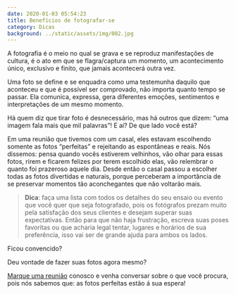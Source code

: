 ```yaml
---
date: 2020-01-03 05:54:23
title: Benefícios de fotografar-se
category: Dicas
background: ../static/assets/img/002.jpg
---
```


A fotografia é o meio no qual se grava e se reproduz manifestações de cultura, é o ato em que se flagra/captura um momento, um acontecimento único, exclusivo e finito, que jamais acontecerá outra vez.

Uma foto se define e se enquadra como uma testemunha daquilo que aconteceu e que é possível ser comprovado, não importa quanto tempo se passar. Ela comunica, expressa, gera diferentes emoções, sentimentos e interpretações de um mesmo momento.

Há quem diz que tirar foto é desnecessário, mas há outros que dizem: “uma imagem fala mais que mil palavras”! E aí? De que lado você está?

Em uma reunião que tivemos com um casal, eles estavam escolhendo somente as fotos “perfeitas” e rejeitando as espontâneas e reais. Nós dissemos: pensa quando vocês estiverem velhinhos, vão olhar para essas fotos, rirem e ficarem felizes por terem escolhido elas, vão relembrar o quanto foi prazeroso aquele dia. Desde então o casal passou a escolher todas as fotos divertidas e naturais, porque perceberam a importância de se preservar momentos tão aconchegantes que não voltarão mais.

> **Dica**: faça uma lista com todos os detalhes do seu ensaio ou evento que você quer que seja fotografado, pois os fotógrafos prezam muito pela satisfação dos seus clientes e desejam superar suas expectativas. Então para que não haja frustração, escreva suas poses favoritas ou que acharia legal tentar, lugares e horários de sua preferência, isso vai ser de grande ajuda para ambos os lados.

Ficou convencido?

Deu vontade de fazer suas fotos agora mesmo?

[Marque uma reunião](https://guielu.com.br/contato) conosco e venha conversar sobre o que você procura, pois nós sabemos que: as fotos perfeitas estão á sua espera!
